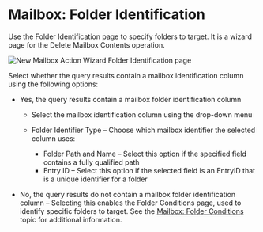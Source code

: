 # Mailbox: Folder Identification

Use the Folder Identification page to specify folders to target. It is a wizard page for the Delete
Mailbox Contents operation.

![New Mailbox Action Wizard Folder Identification page](/img/versioned_docs/accessanalyzer_11.6/accessanalyzer/admin/action/mailbox/folderidentification.webp)

Select whether the query results contain a mailbox identification column using the following
options:

- Yes, the query results contain a mailbox folder identification column

    - Select the mailbox identification column using the drop-down menu
    - Folder Identifier Type – Choose which mailbox identifier the selected column uses:

        - Folder Path and Name – Select this option if the specified field contains a fully
          qualified path
        - Entry ID – Select this option if the selected field is an EntryID that is a unique
          identifier for a folder

- No, the query results do not contain a mailbox folder identification column – Selecting this
  enables the Folder Conditions page, used to identify specific folders to target. See the
  [Mailbox: Folder Conditions](/docs/accessanalyzer/11.6/admin/action/mailbox/folderconditions.md)
  topic for additional information.
